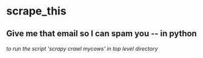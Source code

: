 # scrape_this
## Give me that email so I can spam you -- in python
###### to run the script 'scrapy crawl mycows' in top level directory
